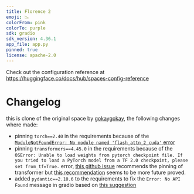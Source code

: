 ```yaml
---
title: Florence 2
emoji: 📉
colorFrom: pink
colorTo: purple
sdk: gradio
sdk_version: 4.36.1
app_file: app.py
pinned: true
license: apache-2.0
---
```


Check out the configuration reference at https://huggingface.co/docs/hub/spaces-config-reference

# Changelog
this is clone of the original space by [gokaygokay](https://huggingface.co/spaces/gokaygokay/Florence-2),
the following changes where made:

* pinning `torch==2.40` in the requirements because of the
[`ModuleNotFoundError: No module named 'flash_attn_2_cuda'` error](https://huggingface.co/gokaygokay/Florence-2-Flux/discussions/2)
* pinning `transformers==4.45.0` in the requirements because of the
`OSError: Unable to load weights from pytorch checkpoint file. If you tried to load a PyTorch model from a TF 2.0 checkpoint, please set from_tf=True.`
error, [this github issue](https://github.com/huggingface/transformers/issues/4336#issuecomment-2692630348)
recommends the pinning of transformer but
[this recommendation](https://github.com/huggingface/transformers/issues/6159#issuecomment-849844030)
seems to be more future proved.
* added `pydantic==2.10.6` to the requirements to fix the
`Error: No API Found` message in gradio based on [this suggestion](https://discuss.huggingface.co/t/error-no-api-found/146226/8)
